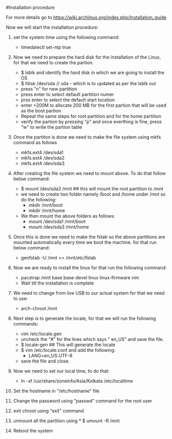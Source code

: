 #Installation procedure

For more details go to https://wiki.archlinux.org/index.php/Installation_guide

Now we will start the installation procedure:
1. set the system time using the following command:
	* timedatectl set-ntp true

2. Now we need to prepare the hard disk for the installation of the Linux, for that we need to create the partion.
	* $ lsblk and identify the hard disk in which we are going to install the OS
	* $ fdisk /dev/sda   // sda - which is to updated as per the lsblk out
	* press "n" for new partition
	* press enter to select default partition numer
	* prss enter to select the default start location
	* enter +200M to allocate 200 MB for the first partion that will be used as the boot partion
	* Repeat the same steps for root partition and for the home partition
	* verify the partion by pressing "p" and once everthing is fine, press "w" to write the partion table

3. Once the partiton is done we need to make the file system using mkfs command as follows
	* mkfs.ext4 /dev/sda1
	* mkfs.ext4 /dev/sda2
	* mkfs.ext4 /dev/sda3

4. After creating the file system we need to mount above. To do that follow below command:
	* $ mount /dev/sda2 /mnt       ## this will mount the root partition to /mnt
	* we need to create two folder namely /boot and /home under /mnt so do the following:
		* mkdir /mnt/boot
		* mkdir /mnt/home
	* We then mount the above folders as follows:
		* mount /dev/sda1 /mnt/boot
		* mount /dev/sda3 /mnt/home

5. Once this is done we need to make the fstab so the above partitions are mounted automatically every time we boot the machine. for that run below command:
	* genfstab -U /mnt >> /mnt/etc/fstab

6. Now we are ready to install the linux for that run the following command:
	* pacstrap /mnt base base-devel linux linux-firmware vim
	* Wait till the installation is complete
7. We need to change from live USB to our actual system for that we need to use:
	* arch-chroot /mnt
8. Next step is to generate the locale, for that we will run the following commands:
	* vim /etc/locale.gen
	* uncheck the "#" for the lines which says " en_US" and save the file.
	* $ locale-gen 			## This will generate the locale
	* $ vim /etc/locale.conf and add the following:
		* LANG=en_US.UTF-8
	* save the file and close.
9. Now we need to set our local time, to do that:
	* ln -sf /usr/share/zoneinfo/Asia/Kolkata /etc/localtime
10. Set the hostname in "/etc/hostname" file
11. Change the password using "passwd" command for the root user
12. exit chroot using "exit" command
13. unmount all the partition using
    	* $ umount -R /mnt
14. Reboot the system
